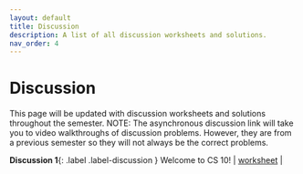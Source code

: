 ```yaml
---
layout: default
title: Discussion
description: A list of all discussion worksheets and solutions.
nav_order: 4
---
```


# Discussion

This page will be updated with discussion worksheets and solutions throughout the semester.
NOTE: The asynchronous discussion link will take you to video walkthroughs of discussion problems. However, they are from a previous semester so they will not always be the correct problems.

**Discussion 1**{: .label .label-discussion } Welcome to CS 10! | [worksheet](https://drive.google.com/file/d/1ZrWBkoT7jbmlGnjZSDkCYm0L4XPZMrTL/view?usp=sharing) | 

<!-- **Discussion 2**{: .label .label-discussion } Number Representation, Booleans, and Conditions | [worksheet](https://drive.google.com/file/d/1klLzhoJV69Nt1vyhMciKMqyxZn89O3mf/view?usp=sharing) | [solutions](https://drive.google.com/file/d/153tYV9IdKeaKZ66BKcoY3zKEpOlXwN97/view?usp=sharing) | [Asynchronous discussion](https://www.youtube.com/playlist?list=PLFtj8IkGH5MIvW8lYOoODMcF4uMd3AfOQ)

**Discussion 3**{: .label .label-discussion } Domain and Range, HOFs, Scoping | [worksheet](https://drive.google.com/file/d/1U2_mM6G4nsa6hj9weVHTh5NeDVMRT1Y6/view?usp=sharing) | [solutions](https://drive.google.com/file/d/1cvIl4M42_mY-j8sJktCYZh1W2y_UaK2w/view?usp=sharing) | [section recording](https://www.youtube.com/watch?v=FeA3l9yoPac)| [walkthrough videos](https://drive.google.com/drive/folders/1KuVvaYbevDfDsafe0jCU4fHfG56IC738?usp=sharing) | [content guide](https://docs.google.com/document/d/12kqmNB_C2TPUIZvaqQYhHt3YRLEvbwDC7M7uODujQXc/edit)

**Discussion 4**{: .label .label-discussion } Algorithms | [worksheet](https://drive.google.com/file/d/1uYVlRPLmk6aRTzuu7AQWqkzKgcsCKsU5/view?usp=sharing) | [solutions](https://drive.google.com/file/d/1LdQvx2bLkpylsbJyO8dDjbTHi79AR8Hh/view?usp=sharing) | [section recording](https://www.youtube.com/watch?v=emZedghuigs&feature=youtu.be) | [walkthrough videos](https://drive.google.com/drive/folders/1mfbweQQoaaI_JYZvfnevV3NU44tgQ2R_?usp=sharing) | [content guide](https://docs.google.com/document/u/1/d/1wBmBy4Pszd2yxhLc6H_Sp7EyW55IPuOVIkOOGwfR9l0/edit?usp=sharing)

**Discussion 5**{: .label .label-discussion } Algorithmic Complexity | [worksheet](https://drive.google.com/file/d/1Bp95TI0rfoe8130YZTzZMTmoLfeAcuM5/view?usp=sharing) | [solutions](https://drive.google.com/file/d/1Dt9OUBqbC6bg-7wCRO9hQFLodeZv-4dv/view?usp=sharing) | [section recording] | [walkthrough videos](https://drive.google.com/drive/folders/1y-OWV7sT5FDijsZWNYnkA5bliJkrX64e?usp=sharing)

**Discussion 6**{: .label .label-discussion } Intro to Recursion | [worksheet](https://drive.google.com/file/d/12bZHY-gG_ThpvvLZIvQADUczMtPN_aQV/view?usp=sharing) | [solutions](https://drive.google.com/file/d/1ayqkvSAeX44FAVjtrfeqsqwqNX1hJjN-/view?usp=sharing) | [section recording] | [walkthrough videos](https://drive.google.com/drive/folders/10URH3Od0V-AtaqOKYLzX1zECqLJoRA9L?usp=sharing)

**Discussion 7**{: .label .label-discussion } Intro to Recursion | [worksheet](https://drive.google.com/file/d/1Qfo2qu0hnSt7dUyihXDUhiogcaZNfqM8/view?usp=sharing) | [solutions](https://drive.google.com/file/d/16pVU8R-UBUMnn5c2uecx2WSJbmnfSNWm/view?usp=sharing) | [section recording](https://youtu.be/F0udHdTN3i4) | [walkthrough videos](https://drive.google.com/drive/folders/1d7TTFP5OxFFnnF3ZbGEDQof_kKQE_HTO?usp=sharing)

**Discussion 8**{: .label .label-discussion } Midterm Review | [worksheet](https://drive.google.com/file/d/1_U36sr7Ecqc4CsAjAOOlf6PBRAG6hIpN/view) | [solutions](https://drive.google.com/file/d/1UmaYWMbc6ekyYftVBh3wBTavoYZZgZJW/view?usp=sharing) | [section recording](https://youtu.be/jHDEcPEPHes) | [walkthrough videos](https://drive.google.com/drive/folders/1ctcN3Ks3KO6Ur439g3qy4Bl3990WC5jH?usp=sharing)

**Discussion 9**{: .label .label-discussion } Intro to Python | [worksheet](https://drive.google.com/file/d/1VLEeb8M2gOP7csN75K6052bFquZUjj3s/view?usp=sharing) | [solutions](https://drive.google.com/file/d/1ZC9A2j9aga-K0hGeucp3GT0laDbpgXUF/view?usp=sharing) | [section recording](https://youtu.be/sty57uPVeEA)

**Discussion 10**{: .label .label-discussion } Python Data Structures | [worksheet](https://drive.google.com/file/d/1q4LSm4RX_Kr7-WWqBskfZSfAENPKxdhq/view?usp=sharing) | [solutions](https://drive.google.com/file/d/1ornaVe8d3zxx0U9v2JPB6zlMFQrjfZxx/view?usp=sharing) | [section recording](https://youtu.be/sty57uPVeEA) | [walkthrough videos](https://drive.google.com/drive/folders/10FLSnXl8kVdQWLkGXfdDVS9Uu4D8x0en?usp=sharing)

**Discussion 11**{: .label .label-discussion } OOP | [worksheet](https://drive.google.com/file/d/148beOH3iVCOnBtgG1iHVLe1OQ5yWc580/view?usp=sharing) | [solutions](https://drive.google.com/file/d/18AOJMHmzFSerXKp99NTrhz5oU89V-ltW/view?usp=sharing) | [section recording](https://youtu.be/WieaCg2o1Tk) | [walkthrough videos]

**Discussion 12**{: .label .label-discussion } Python HOFs, Lambdas, Tree Recursion | [worksheet](https://drive.google.com/file/d/1tgBZqAgLFHRWGSYWeDBhc8b3vIO8On-I/view?usp=sharing) | [solutions](https://drive.google.com/file/d/17akeORdoirOHy5bXegTMaEiO1oKFcPfz/view?usp=sharing) | [section recording] | [walkthrough videos](https://drive.google.com/drive/folders/1ustbJk-j7EK-1YY02sFueidW28EHjgM5?usp=sharing)

**Discussion 13**{: .label .label-discussion } Python HOFs, Lambdas, Tree Recursion | [worksheet](https://drive.google.com/file/d/1xFa-RcWCrtPqAYQ1gycIESYznOq0bfaz/view?usp=sharing) | [solutions](https://drive.google.com/file/d/1vZXt1tZAXwfvNB-bz-LoNOC-mlIpNAPd/view?usp=sharing) | [section recording](https://youtu.be/3RBXAadsxrs) | [walkthrough videos](https://drive.google.com/drive/folders/1K83nGd7IeQ1NlP_1oXrWDDtoM1iBoQI5?usp=sharing) -->
